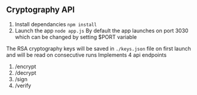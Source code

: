 ﻿## Cryptography API

1. Install dependancies `npm install`
2. Launch the app `node app.js`
By default the app launches on port 3030 which can be changed by setting $PORT variable

The RSA cryptography keys will be saved in `./keys.json` file on first launch and will be read on consecutive runs
Implements 4 api endpoints

 1. /encrypt
 2. /decrypt
 3. /sign
 4. /verify

